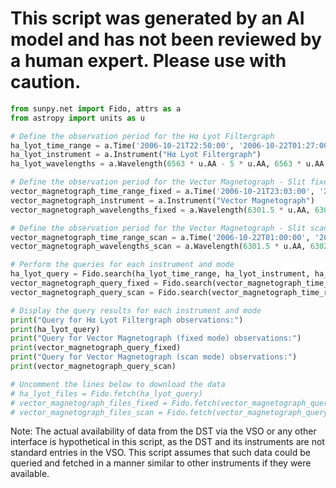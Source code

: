 # This script was generated by an AI model and has not been reviewed by a human expert. Please use with caution.

```python
from sunpy.net import Fido, attrs as a
from astropy import units as u

# Define the observation period for the Hα Lyot Filtergraph
ha_lyot_time_range = a.Time('2006-10-21T22:50:00', '2006-10-22T01:27:00')
ha_lyot_instrument = a.Instrument("Hα Lyot Filtergraph")
ha_lyot_wavelengths = a.Wavelength(6563 * u.AA - 5 * u.AA, 6563 * u.AA + 1.2 * u.AA)  # Approximate range around Hα

# Define the observation period for the Vector Magnetograph - Slit fixed mode
vector_magnetograph_time_range_fixed = a.Time('2006-10-21T23:03:00', '2006-10-22T00:53:00')
vector_magnetograph_instrument = a.Instrument("Vector Magnetograph")
vector_magnetograph_wavelengths_fixed = a.Wavelength(6301.5 * u.AA, 6302.5 * u.AA)

# Define the observation period for the Vector Magnetograph - Slit scan mode
vector_magnetograph_time_range_scan = a.Time('2006-10-22T01:00:00', '2006-10-22T01:25:00')
vector_magnetograph_wavelengths_scan = a.Wavelength(6301.5 * u.AA, 6302.5 * u.AA)

# Perform the queries for each instrument and mode
ha_lyot_query = Fido.search(ha_lyot_time_range, ha_lyot_instrument, ha_lyot_wavelengths)
vector_magnetograph_query_fixed = Fido.search(vector_magnetograph_time_range_fixed, vector_magnetograph_instrument, vector_magnetograph_wavelengths_fixed)
vector_magnetograph_query_scan = Fido.search(vector_magnetograph_time_range_scan, vector_magnetograph_instrument, vector_magnetograph_wavelengths_scan)

# Display the query results for each instrument and mode
print("Query for Hα Lyot Filtergraph observations:")
print(ha_lyot_query)
print("Query for Vector Magnetograph (fixed mode) observations:")
print(vector_magnetograph_query_fixed)
print("Query for Vector Magnetograph (scan mode) observations:")
print(vector_magnetograph_query_scan)

# Uncomment the lines below to download the data
# ha_lyot_files = Fido.fetch(ha_lyot_query)
# vector_magnetograph_files_fixed = Fido.fetch(vector_magnetograph_query_fixed)
# vector_magnetograph_files_scan = Fido.fetch(vector_magnetograph_query_scan)
```

Note: The actual availability of data from the DST via the VSO or any other interface is hypothetical in this script, as the DST and its instruments are not standard entries in the VSO. This script assumes that such data could be queried and fetched in a manner similar to other instruments if they were available.

